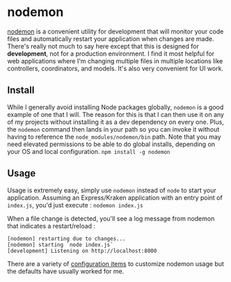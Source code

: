 # nodemon
[nodemon](https://nodemon.io/) is a convenient utility for development that will monitor your code files and automatically restart your application when changes are made.  There's really not much to say here except that this is designed for **development**, not for a production environment.  I find it most helpful for web applications where I'm changing multiple files in multiple locations like controllers, coordinators, and models.  It's also very convenient for UI work.

## Install
While I generally avoid installing Node packages globally, `nodemon` is a good example of one that I will.  The reason for this is that I can then use it on any of my projects without installing it as a dev dependency on every one.  Plus, the `nodemon` command then lands in your path so you can invoke it without having to reference the `node_modules/nodemon/bin` path.  Note that you may need elevated permissions to be able to do global installs, depending on your OS and local configuration.
`npm install -g nodemon`

## Usage
Usage is extremely easy, simply use `nodemon` instead of `node` to start your application.  Assuming an Express/Kraken application with an entry point of `index.js`, you'd just execute : 
`nodemon index.js`

When a file change is detected, you'll see a log message from nodemon that indicates a restart/reload : 
```
[nodemon] restarting due to changes...
[nodemon] starting `node index.js`
[development] Listening on http://localhost:8000
```

There are a variety of [configuration items](https://github.com/remy/nodemon#config-files) to customize nodemon usage but the defaults have usually worked for me.
